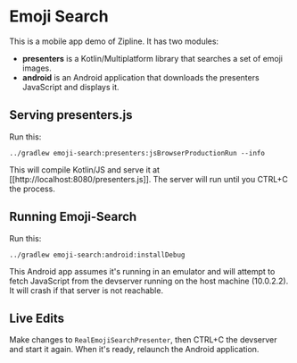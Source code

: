 Emoji Search
============

This is a mobile app demo of Zipline. It has two modules:

 * **presenters** is a Kotlin/Multiplatform library that searches a set of emoji images.
 * **android** is an Android application that downloads the presenters JavaScript and displays
   it.


Serving presenters.js
---------------------

Run this:

```
../gradlew emoji-search:presenters:jsBrowserProductionRun --info
```

This will compile Kotlin/JS and serve it at [[http://localhost:8080/presenters.js]]. The server will
run until you CTRL+C the process.


Running Emoji-Search
--------------------

Run this:

```
../gradlew emoji-search:android:installDebug
```

This Android app assumes it's running in an emulator and will attempt to fetch JavaScript from the
devserver running on the host machine (10.0.2.2). It will crash if that server is not reachable.


Live Edits
----------

Make changes to `RealEmojiSearchPresenter`, then CTRL+C the devserver and start it again. When it's
ready, relaunch the Android application.

